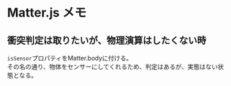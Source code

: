 # Matter.js メモ

## 衝突判定は取りたいが、物理演算はしたくない時

`isSensor`プロパティをMatter.bodyに付ける。  
その名の通り、物体をセンサーにしてくれるため、判定はあるが、実態はない状態となる。